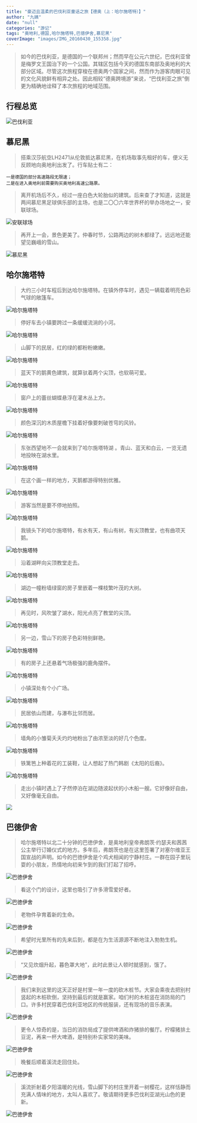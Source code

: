 ```yaml
---
title: "豪迈且温柔的巴伐利亚童话之旅【德奥（上：哈尔施塔特）】"
author: "九姨"
date: "null"
categories: "游记"
tags: "奥地利,德国,哈尔施塔特,巴徳伊舍,慕尼黑"
coverImage: "images/IMG_20160430_155358.jpg"
---
```


>如今的巴伐利亚，是德国的一个联邦州；然而早在公元六世纪，巴伐利亚曾是梅罗文王国治下的一个公国。其辖区包括今天的德国东南部及奥地利的大部分区域。尽管这次旅程穿梭在德奥两个国家之间，然而作为游客肉眼可见的文化风貌鲜有相异之处。因此相较“德奥跨境游”来说，“巴伐利亚之旅”倒更为精确地诠释了本次旅程的地域范围。

## 行程总览

![巴伐利亚](images/Screen-Shot-2019-03-02-at-17.33.55.png)

## 慕尼黑

>搭乘汉莎航空LH2471从伦敦抵达慕尼黑，在机场取事先租好的车，便义无反顾地向奥地利出发了。行车贴士有二：
```
一是德国的部分高速路段无限速；
二是在进入奥地利前需要购买奥地利高速公路票。
```
>离开机场后不久，经过一座白色大轮胎似的建筑。后来查了才知道，这就是两间慕尼黑足球俱乐部的主场，也是二〇〇六年世界杯的举办场地之一，安联球场。

![安联球场](images/IMG_20160430_134006.jpg)

>再开上一会，景色更美了。仲春时节，公路两边的树木都绿了。远远地还能望见巍峨的雪山。

![慕尼黑](images/IMG_20160430_145908.jpg)

## 哈尔施塔特

>大约三小时车程后到达哈尔施塔特。在镇外停车时，遇见一辆载着明亮色彩气球的敞篷车。

![哈尔施塔特](images/IMG_20160430_161353-e1550771932929.jpg)

>停好车去小镇要跨过一条缓缓流淌的小河。

![哈尔施塔特](images/IMG_20160430_151958.jpg)

>山脚下的民居，红的绿的都粉粉嫩嫩。

![哈尔施塔特](images/IMG_20160430_161518.jpg)

>蓝天下的鹅黄色建筑，就算驮着两个尖顶，也软萌可爱。

![哈尔施塔特](images/IMG_20160430_161727.jpg)

>窗户上的蕾丝蝴蝶悬浮在灌木丛上方。

![哈尔施塔特](images/IMG_20160430_162356.jpg)

>颜色深沉的木质屋檐下挂着好像要刺破苍穹的风铃。

![哈尔施塔特](images/IMG_20160430_162425-e1550772000295.jpg)

>东张西望地不一会就来到了哈尔施塔特湖 。青山、蓝天和白云，一览无遗地投映在湖水里。

![哈尔施塔特](images/IMG_20160430_163200.jpg)

>在这个画一样的地方，天鹅都游得特别优雅。

![哈尔施塔特](images/IMG_20160430_162632.jpg)

>游客当然是要不停地拍照。

![哈尔施塔特](images/IMG_20160430_154059.jpg)

>我镜头下的哈尔施塔特，有水有天，有山有树，有尖顶教堂，也有曲项天鹅。

![哈尔施塔特](images/IMG_20160430_155624.jpg)

>沿着湖畔向尖顶教堂走去。

![哈尔施塔特](images/IMG_20160430_161013.jpg)

>湖边一幢粉墙绿窗的房子里嵌着一棵枝繁叶茂的大树。

![哈尔施塔特](images/IMG_20160430_161319-e1550771889436.jpg)

>再见时，风吹皱了湖水，阳光点亮了教堂的尖顶。

![哈尔施塔特](images/1.png)

>另一边，雪山下的房子色彩特别鲜艳。

![哈尔施塔特](images/IMG_20160430_174352-e1550772186912.jpg)

>有的房子上还悬着气场极强的鹿角摆件。

![哈尔施塔特](images/IMG_20160430_174911-e1550772208481.jpg)

>小镇深处有个小广场。

![哈尔施塔特](images/IMG_20160430_174718.jpg)

>民居依山而建，与瀑布比邻而居。

![哈尔施塔特](images/IMG_20160430_163636-e1550772069520.jpg)

>墙角的小雏菊夭夭灼灼地粉出了由浓至淡的好几个色度。

![哈尔施塔特](images/IMG_20160430_172815-e1550772148294.jpg)

>铁篱笆上种着花的工装鞋，让人想起了热门韩剧《太阳的后裔》。

![哈尔施塔特](images/IMG_20160430_174926.jpg)

>走出小镇时遇上了孑然停泊在湖边随波起伏的小木船一艘。它好像好自由，又好像毫无自由。

![](images/IMG_20160430_173851-e1550772168572.jpg)

## 巴徳伊舍

>哈尔施塔特以北二十分钟的巴徳伊舍，是奥地利皇帝弗朗茨·约瑟夫和茜茜公主举行订婚仪式的地方。多年后，弗朗茨也是在这里签署了对塞尔维亚王国宣战的声明。如今的巴徳伊舍是个鸡犬相闻的宁静村庄。一群在园子里玩耍的小朋友，热情地向初来乍到的我们打起了招呼。

![巴徳伊舍](images/IMG_20160430_195352.jpg)

>看这个门的设计，这里也吸引了许多滑雪爱好者。

![巴徳伊舍](images/IMG_20160430_185539.jpg)

>老物件孕育着新的生命。

![巴徳伊舍](images/IMG_20160430_185627-e1550772271483.jpg)

>希望时光里所有的先来后到，都是在为生活源源不断地注入勃勃生机。

![巴徳伊舍](images/IMG_20160430_200600-e1550772444642.jpg)

>“又见炊烟升起，暮色罩大地”，此时此景让人顿时就感到，饿了。

![巴徳伊舍](images/IMG_20160430_200055.jpg)

>我们来到这里的这天正好是村里一年一度的砍木桩节。大家会乘夜去把别村竖起的木桩砍倒，坚持到最后的就是赢家。咱们村的木桩竖在消防局的门口。许多村民穿着巴伐利亚地区的传统服装，还有现场的音乐表演。

![巴徳伊舍](images/IMG_20160430_195310-e1550772297704.jpg)

>更令人惊奇的是，当日的消防局成了提供啤酒和炸猪排的餐厅。柠檬猪排土豆泥，再来一杯大啤酒，是特别朴实家常的美味。

![巴徳伊舍](images/IMG_20160430_191223.jpg)

>晚餐后顺着溪流走回住处。

![巴徳伊舍](images/IMG_20160430_200113-e1550772361813.jpg)

>溪流折射着夕阳温暖的光线，雪山脚下的村庄里开着一树樱花，这样恬静而充满人情味的地方，太叫人喜欢了。敬请期待更多巴伐利亚湖光山色的更新。

![巴徳伊舍](images/IMG_20160430_200144.jpg)
